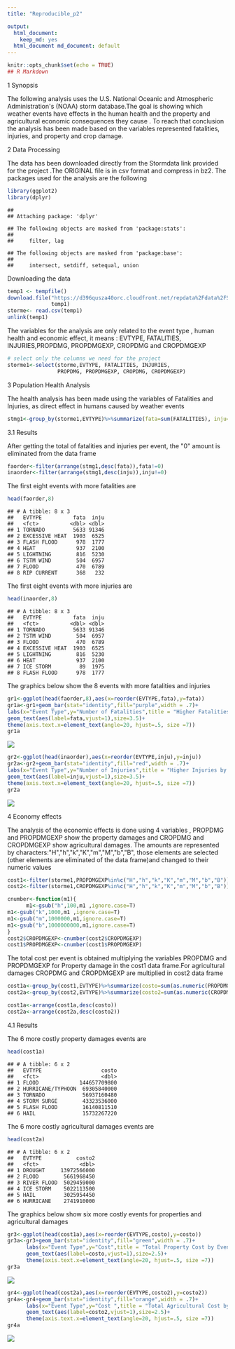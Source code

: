 ```yaml
---
title: "Reproducible_p2"

output:
  html_document: 
    keep_md: yes
  html_document md_document: default
---
```



```r
knitr::opts_chunk$set(echo = TRUE)
## R Markdown
```

1 Synopsis

The following analysis uses the U.S. National Oceanic and Atmospheric Administration's (NOAA) storm database.The goal is showing which weather events have effects in the human health and the property and agricultural economic consequences they cause . To reach that conclusion the analysis has been made based on the variables represented  fatalities, injuries, and property and crop damage.

2 Data Processing

The data has been downloaded directly from the Stormdata link provided for the project .The ORIGINAL file is in csv format and compress in bz2. 
The packages used for the analysis are the following


```r
library(ggplot2)
library(dplyr)
```

```
## 
## Attaching package: 'dplyr'
```

```
## The following objects are masked from 'package:stats':
## 
##     filter, lag
```

```
## The following objects are masked from 'package:base':
## 
##     intersect, setdiff, setequal, union
```

Downloading the data


```r
temp1 <- tempfile()
download.file("https://d396qusza40orc.cloudfront.net/repdata%2Fdata%2FStormData.csv.bz2",
              temp1)
storme<- read.csv(temp1)
unlink(temp1)
```

The variables for the analysis are only related to the event type , human health and economic effect, it means : EVTYPE, FATALITIES, INJURIES,PROPDMG, PROPDMGEXP, CROPDMG and CROPDMGEXP


```r
# select only the columns we need for the project
storme1<-select(storme,EVTYPE, FATALITIES, INJURIES,
                PROPDMG, PROPDMGEXP, CROPDMG, CROPDMGEXP)
```

3 Population Health Analysis

The health analysis has been made using the variables of Fatalities and Injuries, as direct effect in humans caused by weather events


```r
stmg1<-group_by(storme1,EVTYPE)%>%summarize(fata=sum(FATALITIES), inju=sum(INJURIES))
```

3.1 Results 

After getting the total of fatalities and injuries per event, the "0" amount is eliminated from the data frame 


```r
faorder<-filter(arrange(stmg1,desc(fata)),fata!=0)
inaorder<-filter(arrange(stmg1,desc(inju)),inju!=0)
```

The first eight events with more fatalities are


```r
head(faorder,8) 
```

```
## # A tibble: 8 x 3
##   EVTYPE          fata  inju
##   <fct>          <dbl> <dbl>
## 1 TORNADO         5633 91346
## 2 EXCESSIVE HEAT  1903  6525
## 3 FLASH FLOOD      978  1777
## 4 HEAT             937  2100
## 5 LIGHTNING        816  5230
## 6 TSTM WIND        504  6957
## 7 FLOOD            470  6789
## 8 RIP CURRENT      368   232
```

The first eight events with more injuries are


```r
head(inaorder,8)
```

```
## # A tibble: 8 x 3
##   EVTYPE          fata  inju
##   <fct>          <dbl> <dbl>
## 1 TORNADO         5633 91346
## 2 TSTM WIND        504  6957
## 3 FLOOD            470  6789
## 4 EXCESSIVE HEAT  1903  6525
## 5 LIGHTNING        816  5230
## 6 HEAT             937  2100
## 7 ICE STORM         89  1975
## 8 FLASH FLOOD      978  1777
```

The graphics below show the 8 events with more fatalities and injuries


```r
gr1<-ggplot(head(faorder,8),aes(x=reorder(EVTYPE,fata),y=fata))
gr1a<-gr1+geom_bar(stat="identity",fill="purple",width = .7)+
labs(x="Event Type",y="Number of Fatalities",title = "Higher Fatalities by Event")+
geom_text(aes(label=fata,vjust=1),size=3.5)+
theme(axis.text.x=element_text(angle=20, hjust=.5, size =7))
gr1a
```

![](reproduc_project2_files/figure-html/unnamed-chunk-9-1.png)<!-- -->

```r
gr2<-ggplot(head(inaorder),aes(x=reorder(EVTYPE,inju),y=inju))
gr2a<-gr2+geom_bar(stat="identity",fill="red",width = .7)+
labs(x="Event Type",y="Number of Injuries",title = "Higher Injuries by Event")+
geom_text(aes(label=inju,vjust=1),size=3.5)+
theme(axis.text.x=element_text(angle=20, hjust=.5, size =7))
gr2a
```

![](reproduc_project2_files/figure-html/unnamed-chunk-9-2.png)<!-- -->

4 Economy effects

The analysis of the economic effects is done using 4 variables , PROPDMG and PROPDMGEXP show the property damages and CROPDMG and CROPDMGEXP show agricultural damages.
The amounts are represented by characters:"H","h","k","K","m","M","b","B", those elements are selected (other elements are eliminated of the data frame)and changed to their numeric values


```r
cost1<-filter(storme1,PROPDMGEXP%in%c("H","h","k","K","m","M","b","B"))
cost2<-filter(storme1,CROPDMGEXP%in%c("H","h","k","K","m","M","b","B"))

cnumber<-function(m1){
      m1<-gsub("h",100,m1 ,ignore.case=T)
m1<-gsub("k",1000,m1 ,ignore.case=T)
m1<-gsub("m",1000000,m1,ignore.case=T)
m1<-gsub("b",1000000000,m1,ignore.case=T)
}
cost2$CROPDMGEXP<-cnumber(cost2$CROPDMGEXP)
cost1$PROPDMGEXP<-cnumber(cost1$PROPDMGEXP)
```

The total cost per event is obtained multiplying the variables PROPDMG and PROPDMGEXP for Property damage in the cost1 data frame.For agricultural damages CROPDMG and CROPDMGEXP are multiplied in cost2 data frame


```r
cost1a<-group_by(cost1,EVTYPE)%>%summarize(costo=sum(as.numeric(PROPDMGEXP)*PROPDMG))
cost2a<-group_by(cost2,EVTYPE)%>%summarize(costo2=sum(as.numeric(CROPDMGEXP)*CROPDMG))                                    

cost1a<-arrange(cost1a,desc(costo))
cost2a<-arrange(cost2a,desc(costo2))
```
4.1 Results

The 6 more costly property damages events are


```r
head(cost1a)
```

```
## # A tibble: 6 x 2
##   EVTYPE                   costo
##   <fct>                    <dbl>
## 1 FLOOD             144657709800
## 2 HURRICANE/TYPHOON  69305840000
## 3 TORNADO            56937160480
## 4 STORM SURGE        43323536000
## 5 FLASH FLOOD        16140811510
## 6 HAIL               15732267220
```

The 6 more costly agricultural damages events are


```r
head(cost2a)
```

```
## # A tibble: 6 x 2
##   EVTYPE           costo2
##   <fct>             <dbl>
## 1 DROUGHT     13972566000
## 2 FLOOD        5661968450
## 3 RIVER FLOOD  5029459000
## 4 ICE STORM    5022113500
## 5 HAIL         3025954450
## 6 HURRICANE    2741910000
```

The graphics below show six more costly  events for properties and agricultural damages


```r
gr3<-ggplot(head(cost1a),aes(x=reorder(EVTYPE,costo),y=costo))
gr3a<-gr3+geom_bar(stat="identity",fill="green",width = .7)+
      labs(x="Event Type",y="Cost",title = "Total Property Cost by Event")+
      geom_text(aes(label=costo,vjust=1),size=2.5)+
      theme(axis.text.x=element_text(angle=20, hjust=.5, size =7))
gr3a
```

![](reproduc_project2_files/figure-html/unnamed-chunk-14-1.png)<!-- -->

```r
gr4<-ggplot(head(cost2a),aes(x=reorder(EVTYPE,costo2),y=costo2))
gr4a<-gr4+geom_bar(stat="identity",fill="orange",width = .7)+
      labs(x="Event Type",y="Cost ",title = "Total Agricultural Cost by Event")+
      geom_text(aes(label=costo2,vjust=1),size=2.5)+
      theme(axis.text.x=element_text(angle=20, hjust=.5, size =7))
gr4a
```

![](reproduc_project2_files/figure-html/unnamed-chunk-14-2.png)<!-- -->

